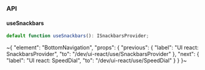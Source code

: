 

### API

#### useSnackbars

```ts
default function useSnackbars(): ISnackbarsProvider;
```


~{
  "element": "BottomNavigation",
  "props": {
    "previous": {
      "label": "UI react: SnackbarsProvider",
      "to": "/dev/ui-react/use/SnackbarsProvider"
    },
    "next": {
      "label": "UI react: SpeedDial",
      "to": "/dev/ui-react/use/SpeedDial"
    }
  }
}~
